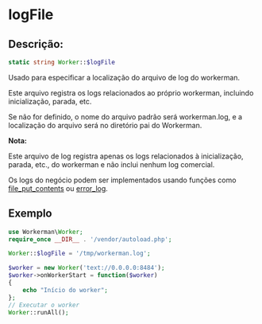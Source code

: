 # logFile
## Descrição:
```php
static string Worker::$logFile
```

Usado para especificar a localização do arquivo de log do workerman.

Este arquivo registra os logs relacionados ao próprio workerman, incluindo inicialização, parada, etc.

Se não for definido, o nome do arquivo padrão será workerman.log, e a localização do arquivo será no diretório pai do Workerman.

**Nota:**

Este arquivo de log registra apenas os logs relacionados à inicialização, parada, etc., do workerman e não inclui nenhum log comercial.

Os logs do negócio podem ser implementados usando funções como [file_put_contents](https://php.net/manual/pt_BR/function.file-put-contents.php) ou [error_log](https://php.net/manual/pt_BR/function.error-log.php).

## Exemplo

```php
use Workerman\Worker;
require_once __DIR__ . '/vendor/autoload.php';

Worker::$logFile = '/tmp/workerman.log';

$worker = new Worker('text://0.0.0.0:8484');
$worker->onWorkerStart = function($worker)
{
    echo "Início do worker";
};
// Executar o worker
Worker::runAll();
```
